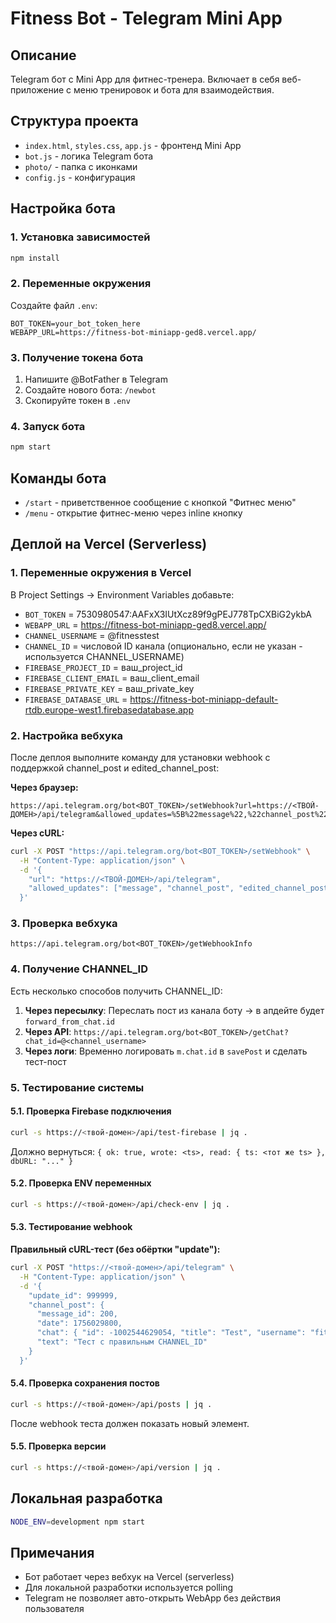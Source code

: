 # Fitness Bot - Telegram Mini App

## Описание
Telegram бот с Mini App для фитнес-тренера. Включает в себя веб-приложение с меню тренировок и бота для взаимодействия.

## Структура проекта
- `index.html`, `styles.css`, `app.js` - фронтенд Mini App
- `bot.js` - логика Telegram бота
- `photo/` - папка с иконками
- `config.js` - конфигурация

## Настройка бота

### 1. Установка зависимостей
```bash
npm install
```

### 2. Переменные окружения
Создайте файл `.env`:
```
BOT_TOKEN=your_bot_token_here
WEBAPP_URL=https://fitness-bot-miniapp-ged8.vercel.app/
```

### 3. Получение токена бота
1. Напишите @BotFather в Telegram
2. Создайте нового бота: `/newbot`
3. Скопируйте токен в `.env`

### 4. Запуск бота
```bash
npm start
```

## Команды бота
- `/start` - приветственное сообщение с кнопкой "Фитнес меню"
- `/menu` - открытие фитнес-меню через inline кнопку

## Деплой на Vercel (Serverless)

### 1. Переменные окружения в Vercel
В Project Settings → Environment Variables добавьте:
- `BOT_TOKEN` = 7530980547:AAFxX3IUtXcz89f9gPEJ778TpCXBiG2ykbA
- `WEBAPP_URL` = https://fitness-bot-miniapp-ged8.vercel.app/
- `CHANNEL_USERNAME` = @fitnesstest
- `CHANNEL_ID` = числовой ID канала (опционально, если не указан - используется CHANNEL_USERNAME)
- `FIREBASE_PROJECT_ID` = ваш_project_id
- `FIREBASE_CLIENT_EMAIL` = ваш_client_email
- `FIREBASE_PRIVATE_KEY` = ваш_private_key
- `FIREBASE_DATABASE_URL` = https://fitness-bot-miniapp-default-rtdb.europe-west1.firebasedatabase.app

### 2. Настройка вебхука
После деплоя выполните команду для установки webhook с поддержкой channel_post и edited_channel_post:

**Через браузер:**
```
https://api.telegram.org/bot<BOT_TOKEN>/setWebhook?url=https://<ТВОЙ-ДОМЕН>/api/telegram&allowed_updates=%5B%22message%22,%22channel_post%22,%22edited_channel_post%22%5D
```

**Через cURL:**
```bash
curl -X POST "https://api.telegram.org/bot<BOT_TOKEN>/setWebhook" \
  -H "Content-Type: application/json" \
  -d '{
    "url": "https://<ТВОЙ-ДОМЕН>/api/telegram",
    "allowed_updates": ["message", "channel_post", "edited_channel_post"]
  }'
```

### 3. Проверка вебхука
```
https://api.telegram.org/bot<BOT_TOKEN>/getWebhookInfo
```

### 4. Получение CHANNEL_ID
Есть несколько способов получить CHANNEL_ID:

1. **Через пересылку**: Переслать пост из канала боту → в апдейте будет `forward_from_chat.id`
2. **Через API**: `https://api.telegram.org/bot<BOT_TOKEN>/getChat?chat_id=@<channel_username>`
3. **Через логи**: Временно логировать `m.chat.id` в `savePost` и сделать тест-пост

### 5. Тестирование системы

#### 5.1. Проверка Firebase подключения
```bash
curl -s https://<твой-домен>/api/test-firebase | jq .
```
Должно вернуться: `{ ok: true, wrote: <ts>, read: { ts: <тот же ts> }, dbURL: "..." }`

#### 5.2. Проверка ENV переменных
```bash
curl -s https://<твой-домен>/api/check-env | jq .
```

#### 5.3. Тестирование webhook
**Правильный cURL-тест (без обёртки "update"):**
```bash
curl -X POST "https://<твой-домен>/api/telegram" \
  -H "Content-Type: application/json" \
  -d '{
    "update_id": 999999,
    "channel_post": {
      "message_id": 200,
      "date": 1756029800,
      "chat": { "id": -1002544629054, "title": "Test", "username": "fitnesstest", "type": "channel" },
      "text": "Тест c правильным CHANNEL_ID"
    }
  }'
```

#### 5.4. Проверка сохранения постов
```bash
curl -s https://<твой-домен>/api/posts | jq .
```
После webhook теста должен показать новый элемент.

#### 5.5. Проверка версии
```bash
curl -s https://<твой-домен>/api/version | jq .
```

## Локальная разработка
```bash
NODE_ENV=development npm start
```

## Примечания
- Бот работает через вебхук на Vercel (serverless)
- Для локальной разработки используется polling
- Telegram не позволяет авто-открыть WebApp без действия пользователя
